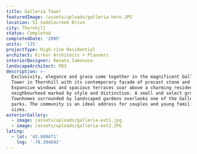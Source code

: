 ```yaml
---
title: Galleria Tower
featuredImage: /assets/uploads/galleria-hero.JPG
location: 51 Saddlecreek Drive
city: Thornhill
status: Completed
completedDate: '2005'
units: '115'
projectType: High-rise Residential
architect: Kirkor Architects + Planners
interiorDesigner: Renato Iamonaco
landscapeArchitect: PD3
description: >-
  Exclusivity, elegance and grace come together in the magnificent Galleria
  Tower in Thornhill with its contemporary facade of precast stone and stucco.
  Expansive windows and spacious terraces soar above a charming residential
  neighbourhood marked by style and distinction. A small and select group of
  Townhomes surrounded by landscaped gardens overlooks one of the Galleria
  parks. The community is an ideal address for couples and young families of all
  sizes.
exteriorGallery:
  - image: /assets/uploads/galleria-ext1.jpg
  - image: /assets/uploads/galleria-ext2.JPG
latLng:
  - lat: '43.840471'
    lng: '-79.394692'
---
```


